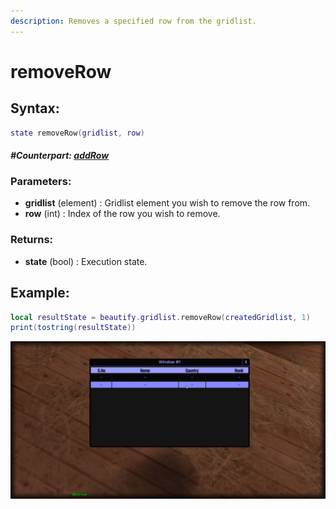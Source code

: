 ```yaml
---
description: Removes a specified row from the gridlist.
---
```


# removeRow

## **Syntax:**

```lua
state removeRow(gridlist, row)
```

#### _**\#Counterpart:**_ [_**addRow**_](https://github.com/OvileAmriam/MTA-Beautify-Library/tree/d5ddcfde36858ae1dbab45c2af2df9041d9b7aee/elements/gridlist/addRow.md)

### **Parameters:**

* **gridlist** \(element\) : Gridlist element you wish to remove the row from.
* **row** \(int\) : Index of the row you wish to remove.

### **Returns:**

* **state** \(bool\) : Execution state.

## **Example:**

```lua
local resultState = beautify.gridlist.removeRow(createdGridlist, 1)
print(tostring(resultState))
```

![](../../.gitbook/assets/removegridlistrow.png)

